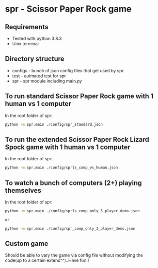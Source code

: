 # spr - Scissor Paper Rock game

## Requirements

* Tested with python 3.8.3
* Unix terminal

## Directory structure

* configs - bunch of json config files that get used by spr
* test - autmated test for spr
* spr - spr module including main.py

## To run standard Scissor Paper Rock game with 1 human vs 1 computer

In the root folder of spr:

```sh
python -m spr.main ./config/spr_standard.json
```

## To run the extended Scissor Paper Rock Lizard Spock game with 1 human vs 1 computer

In the root folder of spr:

```sh
python -m spr.main ./config/sprls_comp_vs_human.json
```

## To watch a bunch of computers (2+) playing themselves

In the root folder of spr:

```sh
python -m spr.main ./config/sprls_comp_only_3_player_demo.json

or

python -m spr.main ./config/spr_comp_only_3_player_demo.json
```

## Custom game

Should be able to vary the game via config file without modifying the code(up to a certain extend^^)..Have fun!!
